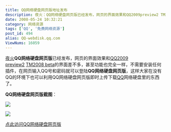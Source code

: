 ```yaml
---
title: QQ网络硬盘网页版地址发布
description: 夜火：QQ网络硬盘网页版已经发布，网页的界面效果和QQ2009preview2 TM2008beta的界面差不多，甚至功能也完全一样，不需要安装任何插件，在网页输入QQ号和密码就可以登陆QQ网络硬盘网页版，这样大家在没有QQ的环境下也可以利用QQ网络硬盘网页版即时上传下载QQ网络硬盘里的东西了。QQ网络硬盘网页版截图：
date: 2008-05-24 10:32:21
category: 网络资源
tags: ['QQ', '免费网络资源']
post_id: 494
alias: QQ-webdisk.qq.com
ViewNums: 16059
---
```


[夜火](/blog/)**QQ网络硬盘网页版**已经发布，网页的界面效果和[QQ2009 preview2](/blog/qq2009-preview2) [TM2008 beta](/blog/tm2008-beta)的界面差不多，甚至功能也完全一样，不需要安装任何插件，在网页输入QQ号和密码就可以登陆**QQ网络硬盘网页版**，这样大家在没有QQ的环境下也可以利用QQ网络硬盘网页版即时上传下载[QQ](/tags/QQ)网络硬盘里的东西了。

**QQ网络硬盘网页版截图**：

![](http://photo1.bababian.com/upload11/20080523/C8765CBD0793B3A4D567D153B27CD122.jpg)

![](http://photo1.bababian.com/upload11/20080523/447283ED75E065930D6EFE7DB776DCFC.jpg)

[点此访问QQ网络硬盘网页版](http://webdisk.qq.com)

